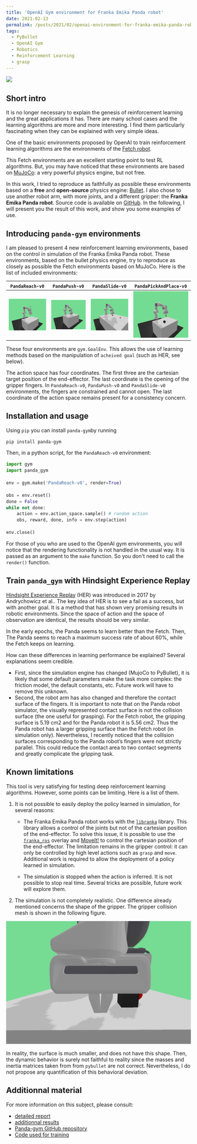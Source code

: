 ```yaml
---
title: 'OpenAI Gym environment for Franka Emika Panda robot'
date: 2021-02-13
permalink: /posts/2021/02/openai-environment-for-franka-emika-panda-robot/
tags:
  - PyBullet
  - OpenAI Gym
  - Robotics
  - Reinforcement Learning
  - grasp
---
```


![](https://raw.githubusercontent.com/qgallouedec/panda-gym/master/docs/demo.gif)
## Short intro

It is no longer necessary to explain the genesis of reinforcement learning and the great applications it has. There are many school cases and the learning algorithms are more and more interesting.
I find them particularly fascinating when they can be explained with very simple ideas.

One of the basic environments proposed by OpenAI to train reinforcement learning algorithms are the environments of the [Fetch robot](https://openai.com/blog/ingredients-for-robotics-research/).

This Fetch environments are an excellent starting point to test RL algorithms.
But, you may have noticed that these environments are based on [MuJoCo](http://www.mujoco.org): a very powerful physics engine, but not free.

In this work, I tried to reproduce as faithfully as possible these environments based on a **free** and **open-source** physics engine: [Bullet](https://pybullet.org/wordpress/).
I also chose to use another robot arm, with more joints, and a different gripper: the **Franka Emika Panda robot**.
Source code is available on [GitHub](https://github.com/qgallouedec/panda-gym). 
In the following, I will present you the result of this work, and show you some examples of use.

## Introducing `panda-gym` environments

I am pleased to present 4 new reinforcement learning environments, based on the control in simulation of the Franka Emika Panda robot. These environments, based on the bullet physics engine, try to reproduce as closely as possible the Fetch environments based on MuJoCo.
Here is the list of included environments:

`PandaReach-v0`          |  `PandaPush-v0`               |  `PandaSlide-v0`               |  `PandaPickAndPlace-v0`               |
:-----------------------:|:-----------------------------:|:------------------------------:|:-------------------------------------:|
![](/images/reach.gif)   | ![](/images/push.gif)         | ![](/images/slide.gif)         | ![](/images/pickandplace.gif)         |

These four environments are `gym.GoalEnv`. This allows the use of learning methods based on the manipulation of `acheived goal` (such as HER, see below).

The action space has four coordinates. The first three are the cartesian target position of the end-effector. The last coordinate is the opening of the gripper fingers. In `PandaReach-v0`, `PandaPush-v0` and `PandaSlide-v0` environments, the fingers are constrained and cannot open. The last coordinate of the action space remains present for a consistency concern.

## Installation and usage

Using `pip` you can install `panda-gym`by running

```bash
pip install panda-gym
```

Then, in a python script, for the `PandaReach-v0` environment:

```python
import gym
import panda_gym

env = gym.make('PandaReach-v0', render=True)

obs = env.reset()
done = False
while not done:
    action = env.action_space.sample() # random action
    obs, reward, done, info = env.step(action)

env.close()
```

For those of you who are used to the OpenAI gym environments, you will notice that the rendering functionality is not handled in the usual way. It is passed as an argument to the `make` function. So you don't need to call the `render()` function.

## Train `panda_gym` with Hindsight Experience Replay

[Hindsight Experience Replay](https://arxiv.org/abs/1707.01495) (HER) was introduced in 2017 by Andrychowicz et al.. The key idea of HER is to see a fail as a success, but with another goal.
It is a method that has shown very promising results in robotic environments. Since the space of action and the space of observation are identical, the results should be very similar.

<div class="infogram-embed" data-id="904c3193-f551-4da8-9c37-36ff4e47fe12" data-type="interactive" data-title="Courbes avec marge d&amp;#39;erreur"></div>
<script>
!function(e,i,n,s){
  var t="InfogramEmbeds",d=e.getElementsByTagName("script")[0];
  if(window[t]&&window[t].initialized)window[t].process&&window[t].process();
  else if(!e.getElementById(n)){
    var o=e.createElement("script");o.async=1,o.id=n,o.src="https://e.infogram.com/js/dist/embed-loader-min.js",d.parentNode.insertBefore(o,d)
    }
  }(document,0,"infogram-async");
</script>

In the early epochs, the Panda seems to learn better than the Fetch. Then, The Panda seems to reach a maximum success rate of about 60%, while the Fetch keeps on learning.

How can these differences in learning performance be explained? Several explanations seem credible. 

- First, since the simulation engine has changed (MujoCo to PyBullet), it is likely that some default parameters make the task more complex: the friction model, the default constants, etc. Future work will have to remove this unknown.
- Second, the robot arm has also changed and therefore the contact surface of the fingers. It is important to note that on the Panda robot simulator, the visually represented contact surface is not the collision surface (the one useful for grasping). For the Fetch robot, the gripping surface is 5.19 cm2 and for the Panda robot it is 5.56 cm2. Thus the Panda robot has a larger gripping surface than the Fetch robot (in simulation only). Nevertheless, I recently noticed that the collision surfaces corresponding to the Panda
robot’s fingers were not strictly parallel. This could reduce the contact area to two contact segments and greatly complicate the gripping task.


## Known limitations

This tool is very satisfying for testing deep reinforcement learning algorithms. However, some points can be limiting. Here is a list of them.

1. It is not possible to easily deploy the policy learned in simulation, for several reasons:
   - The Franka Emika Panda robot works with the [`libranka`](https://frankaemika.github.io/docs/libfranka.html) library. This library allows a control of the joints but not of the cartesian position of the end-effector. To solve this issue, it is possible to use the [`franka_ros`](https://frankaemika.github.io/docs/franka_ros.html) overlay and [MoveIt!](http://docs.ros.org/en/kinetic/api/moveit_tutorials/html/) to control the cartesian position of the end-effector. The limitation remains in the gripper control: it can only be controlled by high level actions such as `grasp` and `move`. Additional work is required to allow the deployment of a policy learned in simulation.

   - The simulation is stopped when the action is inferred. It is not possible to stop real time. Several tricks are possible, future work will explore them.

2. The simulation is not completely realistic.
One difference already mentioned concerns the shape of the gripper. The gripper collision mesh is shown in the following figure.

![](/images/collision_gripper.jpg)

In reality, the surface is much smaller, and does not have this shape. Then, the dynamic behavior is surely not faithful to reality since the masses and inertia matrices taken from from `pybullet` are not correct. Nevertheless, I do not propose any quantification of this behavioral deviation.

## Additionnal material

For more information on this subject, please consult:
- [detailed report](files/../../_site/files/TFErapport.pdf)
- [additionnal results](files/../../_site/files/recent%20results.pdf)
- [Panda-gym GitHub repository](https://github.com/qgallouedec/panda-gym)
- [Code used for training](https://github.com/qgallouedec/drl-grasping)